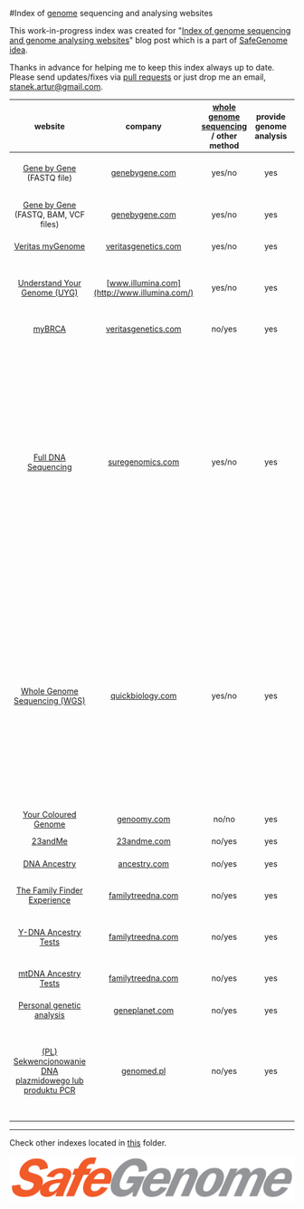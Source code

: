 #Index of [genome](https://en.wikipedia.org/wiki/Genome) sequencing and analysing websites

This work-in-progress index was created for "[Index of genome sequencing and genome analysing websites](http://scalaakka.blogspot.com/2016/05/index-of-genome-sequencing-and-genome.html)" blog post which is a part of [SafeGenome idea](http://scalaakka.blogspot.com/search/label/SafeGenome).

Thanks in advance for helping me to keep this index always up to date. Please send updates/fixes via [pull requests](https://help.github.com/articles/using-pull-requests/) or just drop me an email, [stanek.artur@gmail.com](mailto:stanek.artur@gmail.com).

| website | company | [whole genome sequencing](https://en.wikipedia.org/wiki/Whole_genome_sequencing) / other method | provide genome analysis | price | additional info |
| :---: | :---: | :---: | :---: | :---: | :---: |
| [Gene by Gene](https://www.genebygene.com) (FASTQ file) | [genebygene.com](http://www.genebygene.com) | yes/no | yes | 1095 USD | more of their products [here](https://www.genebygene.com/pages/research?goto=exome-sequencing) |
| [Gene by Gene](https://www.genebygene.com) (FASTQ, BAM, VCF files) | [genebygene.com](http://www.genebygene.com) | yes/no | yes | 1295 USD | more of their products [here](https://www.genebygene.com/pages/research?goto=exome-sequencing) |
| [Veritas myGenome](https://www.veritasgenetics.com/mygenome#sec-2) | [veritasgenetics.com](http://www.veritasgenetics.com) | yes/no | yes | 999 USD | |
| [Understand Your Genome (UYG)](https://twitter.com/antonioregalado/status/717475803529871361) | [www.illumina.com](http://www.illumina.com/) | yes/no | yes | 2900 USD | [pendrive was send back](http://www.govtech.com/question-of-the-day/Question-of-the-Day-for-10162015.html) with genome and analysis |
| [myBRCA](https://www.veritasgenetics.com/mybrca#sec-1) | [veritasgenetics.com](http://www.veritasgenetics.com) | no/yes | yes | 199 USD | |
| [Full DNA Sequencing](http://www.suregenomics.com/contact/pre-register/) | [suregenomics.com](http://www.suregenomics.com) | yes/no | yes | 2500 USD | for U.S. citizens only; customer needs to meet with physician first; planned start: summer 2016; FASTQ, BAM and VCF(S) files are stored in SureVAULT (from where can be accessed from PC or mobile device) |
| [Whole Genome Sequencing (WGS)](http://www.quickbiology.com/ngs-services/whole-genome-sequencing-wgs-service) | [quickbiology.com](http://www.quickbiology.com) | yes/no | yes | 1550 USD | more of their products [here](http://www.quickbiology.com/ngs-services/next-generation-sequencing-ngs-service); FASTQ (.fastq, ~20-30GB) file will be delivered on a hard drive; service available worldwide; saliva and the genome will be removed right after finishing of the service |
| [Your Coloured Genome](https://genoomy.com/navbar/howitworks/) | [genoomy.com](http://www.genoomy.com) | no/no | yes | 19 USD | |
| [23andMe](https://www.23andme.com/) | [23andme.com](http://www.23andme.com) | no/yes | yes | 149 USD | |
| [DNA Ancestry](http://dna.ancestry.com/) | [ancestry.com](http://www.ancestry.com) | no/yes | yes | 135 EUR | |
| [The  Family Finder Experience](https://www.familytreedna.com/family-finder-compare.aspx) | [familytreedna.com](http://www.familytreedna.com) | no/yes | yes | 99 USD | more of their products [here](https://www.familytreedna.com/products.aspx?ty=1335&utm_source=learningcenter&utm_medium=banner&utm_term=ff-mtfull&utm_campaign=mtfull#/SelectAProduct) |
| [Y-DNA Ancestry Tests](https://www.familytreedna.com/y-dna-compare.aspx) | [familytreedna.com](http://www.familytreedna.com) | no/yes | yes | 169 USD | more of their products [here](https://www.familytreedna.com/products.aspx?ty=1335&utm_source=learningcenter&utm_medium=banner&utm_term=ff-mtfull&utm_campaign=mtfull#/SelectAProduct) |
| [mtDNA Ancestry Tests](https://www.familytreedna.com/mt-dna-compare.aspx) | [familytreedna.com](http://www.familytreedna.com) | no/yes | yes | 199 USD | more of their products [here](https://www.familytreedna.com/products.aspx?ty=1335&utm_source=learningcenter&utm_medium=banner&utm_term=ff-mtfull&utm_campaign=mtfull#/SelectAProduct) |
| [Personal genetic analysis](http://www.geneplanet.com/personal-genetic-analysis.html) | [geneplanet.com](http://www.geneplanet.com) | no/yes | yes | 499 EUR | |
| [(PL) Sekwencjonowanie DNA plazmidowego lub produktu PCR](http://www.genomed.pl/index.php/pl/sekwencjonowanie) | [genomed.pl](http://www.genomed.pl/) | no/yes | yes | 28 - 712 PLN | genome full scann price: 12000 PLN, customer needs to meet with physician first |

---------------------------------------
Check other indexes located in [this](https://github.com/kermitas/SafeGenome/tree/master/documentation/indexes) folder.

![SafeGenome logo](https://raw.githubusercontent.com/kermitas/SafeGenome/master/documentation/media/logo/SafeGenome.png)
